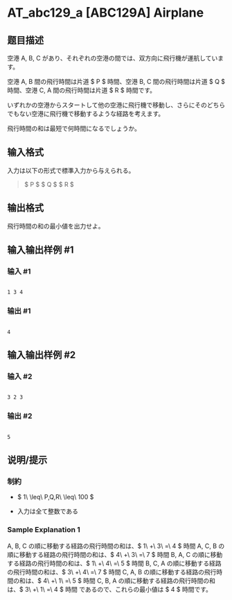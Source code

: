# AT_abc129_a [ABC129A] Airplane

## 题目描述

[problemUrl]: https://atcoder.jp/contests/abc129/tasks/abc129_a

空港 A, B, C があり、それぞれの空港の間では、双方向に飛行機が運航しています。

空港 A, B 間の飛行時間は片道 $ P $ 時間、空港 B, C 間の飛行時間は片道 $ Q $ 時間、空港 C, A 間の飛行時間は片道 $ R $ 時間です。

いずれかの空港からスタートして他の空港に飛行機で移動し、さらにそのどちらでもない空港に飛行機で移動するような経路を考えます。

飛行時間の和は最短で何時間になるでしょうか。

## 输入格式

入力は以下の形式で標準入力から与えられる。

> $ P $ $ Q $ $ R $

## 输出格式

飛行時間の和の最小値を出力せよ。

## 输入输出样例 #1

### 输入 #1

```
1 3 4
```

### 输出 #1

```
4
```

## 输入输出样例 #2

### 输入 #2

```
3 2 3
```

### 输出 #2

```
5
```

## 说明/提示

### 制約

- $ 1\ \leq\ P,Q,R\ \leq\ 100 $
- 入力は全て整数である

### Sample Explanation 1

A, B, C の順に移動する経路の飛行時間の和は、$ 1\ +\ 3\ =\ 4 $ 時間 A, C, B の順に移動する経路の飛行時間の和は、$ 4\ +\ 3\ =\ 7 $ 時間 B, A, C の順に移動する経路の飛行時間の和は、$ 1\ +\ 4\ =\ 5 $ 時間 B, C, A の順に移動する経路の飛行時間の和は、$ 3\ +\ 4\ =\ 7 $ 時間 C, A, B の順に移動する経路の飛行時間の和は、$ 4\ +\ 1\ =\ 5 $ 時間 C, B, A の順に移動する経路の飛行時間の和は、$ 3\ +\ 1\ =\ 4 $ 時間 であるので、これらの最小値は $ 4 $ 時間です。